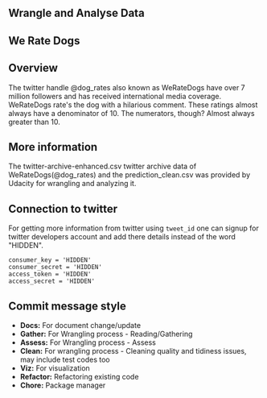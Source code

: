 ## Wrangle and Analyse Data

## We Rate Dogs

## Overview

The twitter handle @dog_rates also known as WeRateDogs have over 7 million followers and has received international media coverage. WeRateDogs rate's the dog with a hilarious comment. These ratings almost always have a denominator of 10. The numerators, though? Almost always greater than 10.

## More information

The twitter-archive-enhanced.csv twitter archive data of WeRateDogs(@dog_rates) and the prediction_clean.csv  was provided by Udacity for wrangling and analyzing it.

## Connection to twitter

For getting more information from twitter using `tweet_id` one can signup for twitter developers account and add there details instead of the word "HIDDEN".
```
consumer_key = 'HIDDEN'
consumer_secret = 'HIDDEN'
access_token = 'HIDDEN'
access_secret = 'HIDDEN'
```
## Commit message style

- **Docs:** For document change/update
- **Gather:** For Wrangling process - Reading/Gathering
- **Assess:** For Wrangling process - Assess
- **Clean:**  For wrangling process - Cleaning quality and tidiness issues, may include test codes too
- **Viz:** For visualization
- **Refactor:** Refactoring existing code
- **Chore:** Package manager 
